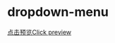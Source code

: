 # dropdown-menu

<a href="http://htmlpreview.github.io/?https://github.com/Zzunky/dropdown-menu/blob/master/index3.html" target="_blank">点击预览Click preview</a>
